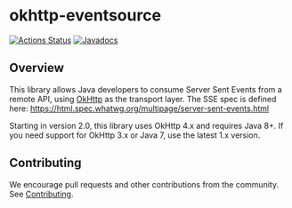 # okhttp-eventsource

[![Actions Status](https://github.com/launchdarkly/okhttp-eventsource/actions/workflows/ci.yml/badge.svg?branch=main)](https://github.com/launchdarkly/okhttp-eventsource/actions/workflows/ci.yml)
[![Javadocs](http://javadoc.io/badge/com.launchdarkly/okhttp-eventsource.svg)](http://javadoc.io/doc/com.launchdarkly/okhttp-eventsource)

## Overview

This library allows Java developers to consume Server Sent Events from a remote API, using [OkHttp](https://square.github.io/okhttp/) as the transport layer. The SSE spec is defined here: https://html.spec.whatwg.org/multipage/server-sent-events.html

Starting in version 2.0, this library uses OkHttp 4.x and requires Java 8+. If you need support for OkHttp 3.x or Java 7, use the latest 1.x version.

## Contributing

We encourage pull requests and other contributions from the community. See [Contributing](CONTRIBUTING.md).
